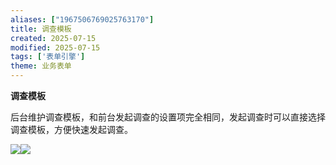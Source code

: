 ```yaml
---
aliases: ["1967506769025763170"]
title: 调查模板
created: 2025-07-15
modified: 2025-07-15
tags: ['表单引擎']
theme: 业务表单
---
```


**调查模板**

后台维护调查模板，和前台发起调查的设置项完全相同，发起调查时可以直接选择调查模板，方便快速发起调查。

![](a4224e103b872dc33ae6de799dc7b69c.jpg)![](https://myhelpdoc.oss-cn-heyuan.aliyuncs.com/mdimages/53c85366dd5d92db80780f6b01a1f996.jpg)